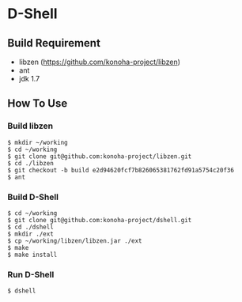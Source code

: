 D-Shell
======

## Build Requirement

* libzen (https://github.com/konoha-project/libzen)
* ant
* jdk 1.7

## How To Use

### Build libzen

    $ mkdir ~/working
    $ cd ~/working
    $ git clone git@github.com:konoha-project/libzen.git
    $ cd ./libzen
    $ git checkout -b build e2d94620fcf7b826065381762fd91a5754c20f36
    $ ant

### Build D-Shell

    $ cd ~/working
    $ git clone git@github.com:konoha-project/dshell.git
    $ cd ./dshell
    $ mkdir ./ext
    $ cp ~/working/libzen/libzen.jar ./ext
    $ make
    $ make install

### Run D-Shell

    $ dshell
